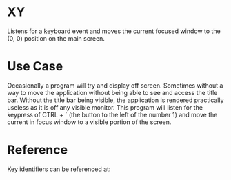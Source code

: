 # XY

Listens for a keyboard event and moves the current focused window to the (0, 0) position on the main screen.

# Use Case

Occasionally a program will try and display off screen. Sometimes without a way to move the application without being able to see and access the title bar. Without the title bar being visible, the application is rendered practically useless as it is off any visible monitor. This program will listen for the keypress of CTRL + \` (the button to the left of the number 1) and move the current in focus window to a visible portion of the screen.

# Reference

Key identifiers can be referenced at: 
